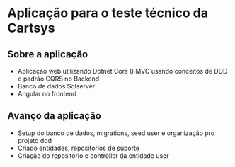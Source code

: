 # Aplicação para o teste técnico da Cartsys

## Sobre a aplicação
* Aplicação web utilizando Dotnet Core 8 MVC usando conceitos de DDD e padrão CQRS no Backend
* Banco de dados Sqlserver
* Angular no frontend

## Avanço da aplicação
* Setup do banco de dados, migrations, seed user e organização pro projeto ddd
* Criado entidades, repositorios de suporte
* Criação do repositorio e controller da entidade user
